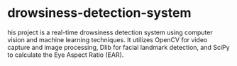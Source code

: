# drowsiness-detection-system
his project is a real-time drowsiness detection system using computer vision and machine learning techniques. It utilizes OpenCV for video capture and image processing, Dlib for facial landmark detection, and SciPy to calculate the Eye Aspect Ratio (EAR).

